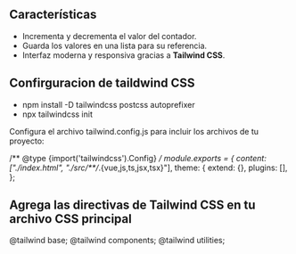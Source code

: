 
## Características

- Incrementa y decrementa el valor del contador.
- Guarda los valores en una lista para su referencia.
- Interfaz moderna y responsiva gracias a **Tailwind CSS**.

## Confirguracion de taildwind CSS

- npm install -D tailwindcss postcss autoprefixer
- npx tailwindcss init

Configura el archivo tailwind.config.js para incluir los archivos de tu proyecto:

/** @type {import('tailwindcss').Config} */
module.exports = {
  content: ["./index.html", "./src/**/*.{vue,js,ts,jsx,tsx}"],
  theme: {
    extend: {},
  plugins: [],
};

## Agrega las directivas de Tailwind CSS en tu archivo CSS principal
@tailwind base;
@tailwind components;
@tailwind utilities;


